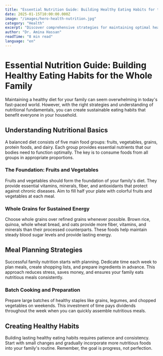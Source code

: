 ```yaml
---
title: "Essential Nutrition Guide: Building Healthy Eating Habits for the Whole Family"
date: 2025-01-15T10:00:00.000Z
image: "/images/hero-health-nutrition.jpg"
category: "Health"
excerpt: "Discover comprehensive strategies for maintaining optimal health through balanced nutrition, including practical meal planning tips and evidence-based dietary recommendations that work for busy families."
author: "Dr. Amina Hassan"
readTime: "8 min read"
language: "en"
---
```


# Essential Nutrition Guide: Building Healthy Eating Habits for the Whole Family

Maintaining a healthy diet for your family can seem overwhelming in today's fast-paced world. However, with the right strategies and understanding of nutritional fundamentals, you can create sustainable eating habits that benefit everyone in your household.

## Understanding Nutritional Basics

A balanced diet consists of five main food groups: fruits, vegetables, grains, protein foods, and dairy. Each group provides essential nutrients that our bodies need to function optimally. The key is to consume foods from all groups in appropriate proportions.

### The Foundation: Fruits and Vegetables

Fruits and vegetables should form the foundation of your family's diet. They provide essential vitamins, minerals, fiber, and antioxidants that protect against chronic diseases. Aim to fill half your plate with colorful fruits and vegetables at each meal.

### Whole Grains for Sustained Energy

Choose whole grains over refined grains whenever possible. Brown rice, quinoa, whole wheat bread, and oats provide more fiber, vitamins, and minerals than their processed counterparts. These foods help maintain steady blood sugar levels and provide lasting energy.

## Meal Planning Strategies

Successful family nutrition starts with planning. Dedicate time each week to plan meals, create shopping lists, and prepare ingredients in advance. This approach reduces stress, saves money, and ensures your family eats nutritious meals consistently.

### Batch Cooking and Preparation

Prepare large batches of healthy staples like grains, legumes, and chopped vegetables on weekends. This investment of time pays dividends throughout the week when you can quickly assemble nutritious meals.

## Creating Healthy Habits

Building lasting healthy eating habits requires patience and consistency. Start with small changes and gradually incorporate more nutritious foods into your family's routine. Remember, the goal is progress, not perfection.
